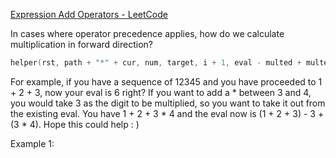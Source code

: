 [Expression Add Operators - LeetCode](https://leetcode.com/problems/expression-add-operators/description/)

In cases where operator precedence applies, how do we calculate multiplication in forward direction?

```cpp
helper(rst, path + "*" + cur, num, target, i + 1, eval - multed + multed * cur, multed * cur );
```

For example, if you have a sequence of 12345 and you have proceeded to 1 + 2 + 3, now your eval is 6 right? If you want to add a * between 3 and 4, you would take 3 as the digit to be multiplied, so you want to take it out from the existing eval. You have 1 + 2 + 3 * 4 and the eval now is (1 + 2 + 3) - 3 + (3 * 4). Hope this could help : )

Example 1: 